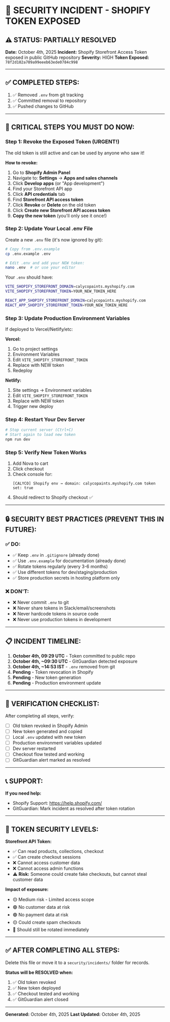 # 🚨 SECURITY INCIDENT - SHOPIFY TOKEN EXPOSED

## ⚠️ STATUS: PARTIALLY RESOLVED

**Date:** October 4th, 2025
**Incident:** Shopify Storefront Access Token exposed in public GitHub repository
**Severity:** HIGH
**Token Exposed:** `78f2d102a709a99eeeb63ede0784c998`

---

## ✅ COMPLETED STEPS:

1. ✅ Removed `.env` from git tracking
2. ✅ Committed removal to repository
3. ✅ Pushed changes to GitHub

---

## 🔴 CRITICAL STEPS YOU MUST DO NOW:

### **Step 1: Revoke the Exposed Token (URGENT!)**

The old token is still active and can be used by anyone who saw it!

**How to revoke:**

1. Go to **Shopify Admin Panel**
2. Navigate to: **Settings** → **Apps and sales channels**
3. Click **Develop apps** (or "App development")
4. Find your Storefront API app
5. Click **API credentials** tab
6. Find **Storefront API access token**
7. Click **Revoke** or **Delete** on the old token
8. Click **Create new Storefront API access token**
9. **Copy the new token** (you'll only see it once!)

### **Step 2: Update Your Local .env File**

Create a new `.env` file (it's now ignored by git):

```bash
# Copy from .env.example
cp .env.example .env

# Edit .env and add your NEW token:
nano .env  # or use your editor
```

Your `.env` should have:
```bash
VITE_SHOPIFY_STOREFRONT_DOMAIN=calycopaints.myshopify.com
VITE_SHOPIFY_STOREFRONT_TOKEN=YOUR_NEW_TOKEN_HERE

REACT_APP_SHOPIFY_STOREFRONT_DOMAIN=calycopaints.myshopify.com
REACT_APP_SHOPIFY_STOREFRONT_TOKEN=YOUR_NEW_TOKEN_HERE
```

### **Step 3: Update Production Environment Variables**

If deployed to Vercel/Netlify/etc:

**Vercel:**
1. Go to project settings
2. Environment Variables
3. Edit `VITE_SHOPIFY_STOREFRONT_TOKEN`
4. Replace with NEW token
5. Redeploy

**Netlify:**
1. Site settings → Environment variables
2. Edit `VITE_SHOPIFY_STOREFRONT_TOKEN`
3. Replace with NEW token
4. Trigger new deploy

### **Step 4: Restart Your Dev Server**

```bash
# Stop current server (Ctrl+C)
# Start again to load new token
npm run dev
```

### **Step 5: Verify New Token Works**

1. Add Nova to cart
2. Click checkout
3. Check console for:
   ```
   [CALYCO] Shopify env → domain: calycopaints.myshopify.com token set: true
   ```
4. Should redirect to Shopify checkout ✅

---

## 🔒 SECURITY BEST PRACTICES (PREVENT THIS IN FUTURE):

### ✅ DO:
- ✅ Keep `.env` in `.gitignore` (already done)
- ✅ Use `.env.example` for documentation (already done)
- ✅ Rotate tokens regularly (every 3-6 months)
- ✅ Use different tokens for dev/staging/production
- ✅ Store production secrets in hosting platform only

### ❌ DON'T:
- ❌ Never commit `.env` to git
- ❌ Never share tokens in Slack/email/screenshots
- ❌ Never hardcode tokens in source code
- ❌ Never use production tokens in development

---

## 📋 INCIDENT TIMELINE:

1. **October 4th, 09:29 UTC** - Token committed to public repo
2. **October 4th, ~09:30 UTC** - GitGuardian detected exposure
3. **October 4th, ~14:53 IST** - `.env` removed from git
4. **Pending** - Token revocation in Shopify
5. **Pending** - New token generation
6. **Pending** - Production environment update

---

## 🎯 VERIFICATION CHECKLIST:

After completing all steps, verify:

- [ ] Old token revoked in Shopify Admin
- [ ] New token generated and copied
- [ ] Local `.env` updated with new token
- [ ] Production environment variables updated
- [ ] Dev server restarted
- [ ] Checkout flow tested and working
- [ ] GitGuardian alert marked as resolved

---

## 📞 SUPPORT:

**If you need help:**
- Shopify Support: https://help.shopify.com/
- GitGuardian: Mark incident as resolved after token rotation

---

## 🔐 TOKEN SECURITY LEVELS:

**Storefront API Token:**
- ✅ Can read products, collections, checkout
- ✅ Can create checkout sessions
- ❌ Cannot access customer data
- ❌ Cannot access admin functions
- ⚠️ **Risk:** Someone could create fake checkouts, but cannot steal customer data

**Impact of exposure:**
- 🟡 Medium risk - Limited access scope
- 🟢 No customer data at risk
- 🟢 No payment data at risk
- 🟡 Could create spam checkouts
- 🔴 Should still be rotated immediately

---

## ✅ AFTER COMPLETING ALL STEPS:

Delete this file or move it to a `security/incidents/` folder for records.

**Status will be RESOLVED when:**
1. ✅ Old token revoked
2. ✅ New token deployed
3. ✅ Checkout tested and working
4. ✅ GitGuardian alert closed

---

**Generated:** October 4th, 2025
**Last Updated:** October 4th, 2025

